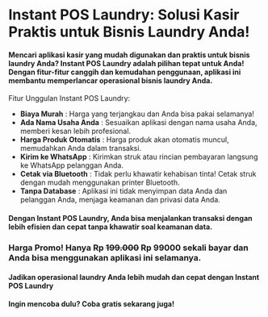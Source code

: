 # Instant POS Laundry: Solusi Kasir Praktis untuk Bisnis Laundry Anda!

#### Mencari aplikasi kasir yang mudah digunakan dan praktis untuk bisnis laundry Anda? Instant POS Laundry adalah pilihan tepat untuk Anda! Dengan fitur-fitur canggih dan kemudahan penggunaan, aplikasi ini membantu memperlancar operasional bisnis laundry Anda.

Fitur Unggulan Instant POS Laundry:
- **Biaya Murah** : Harga yang terjangkau dan Anda bisa pakai selamanya!
- **Ada Nama Usaha Anda** : Sesuaikan aplikasi dengan nama usaha Anda, memberi kesan lebih profesional.
- **Harga Produk Otomatis** : Harga produk akan otomatis muncul, memudahkan Anda dalam transaksi.
- **Kirim ke WhatsApp** : Kirimkan struk atau rincian pembayaran langsung ke WhatsApp pelanggan Anda.
- **Cetak via Bluetooth** : Tidak perlu khawatir kehabisan tinta! Cetak struk dengan mudah menggunakan printer Bluetooth.
- **Tanpa Database** : Aplikasi ini tidak menyimpan data Anda dan pelanggan Anda, menjaga keamanan dan privasi data Anda.

#### Dengan Instant POS Laundry, Anda bisa menjalankan transaksi dengan lebih efisien dan cepat tanpa khawatir soal keamanan data. 

### Harga Promo! Hanya Rp ~~199.000~~ Rp 99000 sekali bayar dan Anda bisa menggunakan aplikasi ini selamanya. 

#### Jadikan operasional laundry Anda lebih mudah dan cepat dengan Instant POS Laundry

#### Ingin mencoba dulu? Coba gratis sekarang juga!
